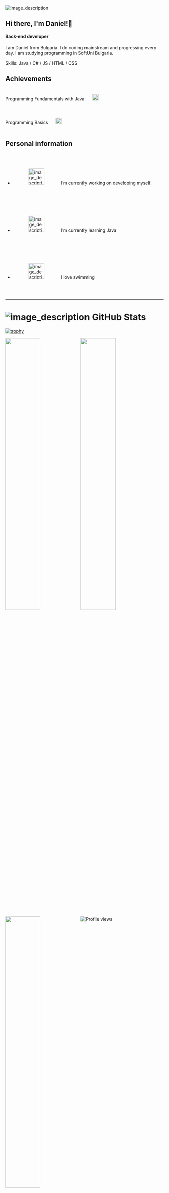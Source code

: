 ![image_description](https://cdn.wallpapersafari.com/66/53/TQVpM3.jpg)
## Hi there, I'm Daniel!👋
#### Back-end developer

I am Daniel from Bulgaria. I do coding mainstream and progressing every day. I am studying programming in SoftUni Bulgaria.

Skills: Java / C# / JS / HTML / CSS

## Achievements

Programming Fundamentals with Java
<img src="https://em-content.zobj.net/thumbs/120/apple/354/check-mark-button_2705.png" alt="image_description" style="margin: 20px; width: 20px;"> 

Programming Basics
<img src="https://em-content.zobj.net/thumbs/120/apple/354/check-mark-button_2705.png" alt="image_description" style="margin: 20px; width: 20px;">

## Personal information
- <img src="https://em-content.zobj.net/thumbs/120/apple/354/chart-increasing_1f4c8.png" alt="image_description" style="margin: 50px; width: 50px;"> I’m currently working on developing myself. 
- <img src="https://em-content.zobj.net/thumbs/120/apple/354/hot-beverage_2615.png" alt="image_description" style="margin: 50px; width: 50px;"> I’m currently learning Java 
- <img src="https://em-content.zobj.net/thumbs/120/apple/354/man-swimming-medium-light-skin-tone_1f3ca-1f3fc-200d-2642-fe0f.png" alt="image_description" style="margin: 50px; width: 50px;"> I love swimming
***
# ![image_description](https://em-content.zobj.net/thumbs/120/apple/354/person-climbing_light-skin-tone_1f9d7-1f3fb_1f3fb.png) GitHub Stats

[![trophy](https://github-profile-trophy.vercel.app/?username=danikolovv)](https://github.com/ryo-ma/github-profile-trophy)

<img align="left" width="47%" src="https://github-readme-stats.vercel.app/api?username=danikolovv&show_icons=true" />
<img align="left" width="47%" src="https://github-readme-stats.vercel.app/api/top-langs/?username=danikolovv" />

<img align="left" width="47%" src="https://streak-stats.demolab.com/?user=danikolovv" />


![Profile views](https://gpvc.arturio.dev/danikolovv)

